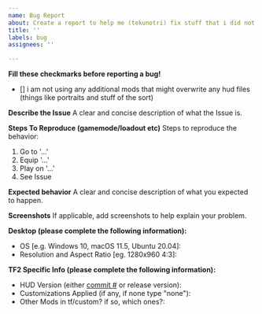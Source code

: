 ```yaml
---
name: Bug Report
about: Create a report to help me (tekunotri) fix stuff that i did not test
title: ''
labels: bug
assignees: ''

---
```


**Fill these checkmarks before reporting a bug!**

- [] i am not using any additional mods that might overwrite any hud files (things like portraits and stuff of the sort)

**Describe the Issue**
A clear and concise description of what the Issue is.

**Steps To Reproduce (gamemode/loadout etc)**
Steps to reproduce the behavior:

1. Go to '...'
2. Equip '...'
3. Play on '...'
4. See Issue

**Expected behavior**
A clear and concise description of what you expected to happen.

**Screenshots**
If applicable, add screenshots to help explain your problem.

**Desktop (please complete the following information):**

- OS [e.g. Windows 10, macOS 11.5, Ubuntu 20.04]:
- Resolution and Aspect Ratio [eg. 1280x960 4:3]:

**TF2 Specific Info (please complete the following information):**

- HUD Version (either [commit #](https://i.imgur.com/Jx06jeZ.png) or release version):
- Customizations Applied (if any, if none type "none"):
- Other Mods in tf/custom? if so, which ones?:
